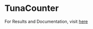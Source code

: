 # TunaCounter

For Results and Documentation, visit [here](https://yycho0108.github.io/TunaCounter)
